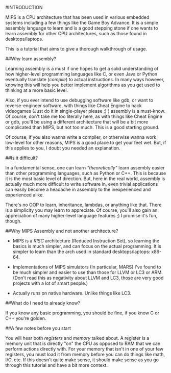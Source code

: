 #INTRODUCTION

MIPS is a CPU architecture that has been used in various embedded systems
including a few things like the Game Boy Advance. It is a simple assembly
language to learn and is a good stepping stone if one wants to learn assembly
for other CPU architectures, such as those found in desktops/laptops.

This is a tutorial that aims to give a thorough walkthrough of usage.

##Why learn assembly?

Learning assembly is a must if one hopes to get a solid understanding of how
higher-level programming languages like C, or even Java or Python eventually
translate (*compile*) to actual instructions. In many ways however, knowing
this will help you better implement algorithms as you get used to thinking at
a more basic level.

Also, if you ever intend to use debugging software like gdb, or want to
reverse-engineer software, with things like Cheat Engine to hack videogames
(Just do it in single-player please ;) ) assembly is a must-know. Of course,
don't take me too literally here, as with things like Cheat Engine or gdb,
you'll be using a different architecture that will be a bit more complicated
than MIPS, but not too much. This is a good starting ground.

Of course, if you also wanna write a compiler, or otherwise wanna work
low-level for other reasons, MIPS is a good place to get your feet wet. But,
if this applies to you, I doubt you needed an explanation.

##Is it difficult?

In a fundamental sense, one can learn *"theoretically"* learn assembly easier
than other programming languages, such as Python or C++. This is because it
is the most basic level of direction. But, here in the real world, assembly is
actually much more difficult to write software in, even trivial applications
can easily become a headache in assembly to the inexperienced and experienced
alike.

There's no OOP to learn, inheritance, lambdas, or anything like that. There is
a simplicity you may learn to appreciate. Of course, you'll also gain an
appreciation of many higher-level language features ;) I promise it's fun,
though.

##Why MIPS Assembly and not another architecture?

* MIPS is a *RISC* architecture (Reduced Instruction Set), so learning the
basics is much simpler, and can focus on the actual programming. It is simpler
to learn than the arch used in standard desktops/laptops: x86-64.

* Implementations of MIPS simulators (In particular, MARS) I've found to be
much simpler and easier to use than those for LLVM or LC3 or ARM. (Don't read
this as negativity about LLVM and LC3, those are very good projects with a lot
of smart people.)

* Actually runs on native hardware. Unlike things like LC3.

##What do I need to already know?

If you know any basic programming, you should be fine, if you know C or C++
you're golden. 

##A few notes before you start 

You will hear both *registers* and *memory* talked about. A register is a
memory unit that is directly "on" the CPU as opposed to RAM that we can perform
actions directly with. For your memory that isn't in one of your few registers,
you must load it from memory before you can do things like math, I/O, etc. If
this doesn't quite make sense, it should make sense as you go through this
tutorial and have a bit more context.

